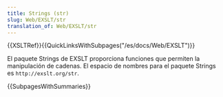 ```yaml
---
title: Strings (str)
slug: Web/EXSLT/str
translation_of: Web/EXSLT/str
---
```

{{XSLTRef}}{{QuickLinksWithSubpages("/es/docs/Web/EXSLT")}}

El paquete Strings de EXSLT proporciona funciones que permiten la manipulación
de cadenas.
El espacio de nombres para el paquete Strings es `http://exslt.org/str`.

{{SubpagesWithSummaries}}

